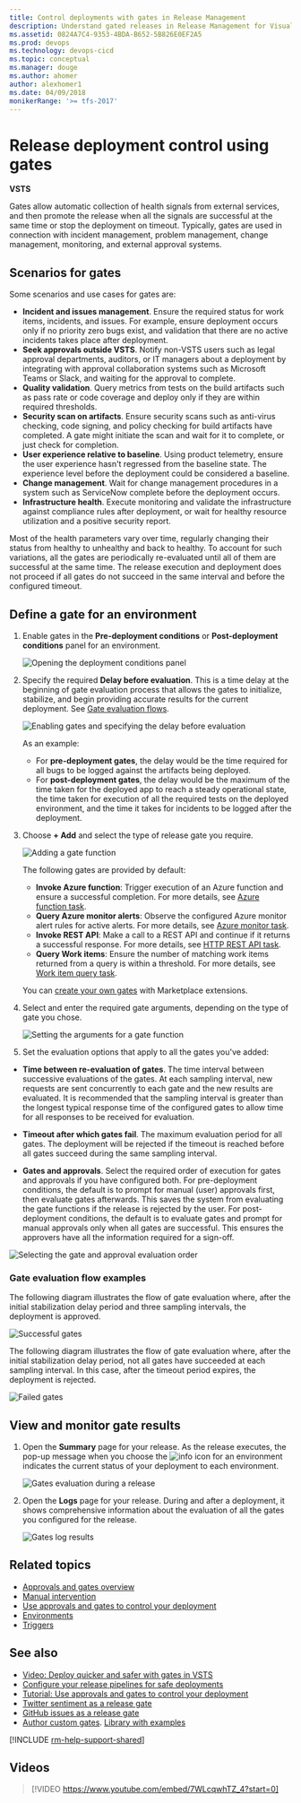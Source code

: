 ```yaml
---
title: Control deployments with gates in Release Management
description: Understand gated releases in Release Management for Visual Studio Team Services (VSTS) and Team Foundation Server (TFS)
ms.assetid: 0824A7C4-9353-4BDA-B652-5B826E0EF2A5
ms.prod: devops
ms.technology: devops-cicd
ms.topic: conceptual
ms.manager: douge
ms.author: ahomer
author: alexhomer1
ms.date: 04/09/2018
monikerRange: '>= tfs-2017'
---
```


# Release deployment control using gates 

**VSTS**

Gates allow automatic collection of health signals from external services, and then
promote the release when all the signals are successful at the same time or stop the
deployment on timeout. 
Typically, gates are used in connection with incident management, problem management,
change management, monitoring, and external approval systems. 

## Scenarios for gates

Some scenarios and use cases for gates are:

  * **Incident and issues management**. Ensure the required status for work items, incidents, and issues. For example, ensure deployment occurs only if no priority zero bugs exist, and validation that there are no active incidents takes place after deployment. 
  * **Seek approvals outside VSTS**. Notify non-VSTS users such as legal approval departments, auditors, or IT managers about a deployment by integrating with approval collaboration systems such as Microsoft Teams or Slack, and waiting for the approval to complete.
  * **Quality validation**. Query metrics from tests on the build artifacts such as pass rate or code coverage and deploy only if they are within required thresholds.
  * **Security scan on artifacts**. Ensure security scans such as anti-virus checking, code signing, and policy checking for build artifacts have completed. A gate might initiate the scan and wait for it to complete, or just check for completion.
  * **User experience relative to baseline**. Using product telemetry, ensure the user experience hasn't regressed from the baseline state. The experience level before the deployment could be considered a baseline.
  * **Change management**. Wait for change management procedures in a system such as ServiceNow complete before the deployment occurs.
  * **Infrastructure health**. Execute monitoring and validate the infrastructure against compliance rules after deployment, or wait for healthy resource utilization and a positive security report.

Most of the health parameters vary over time, regularly changing their status from healthy to unhealthy and back to healthy. 
To account for such variations, all the gates are periodically re-evaluated until all of them are successful at the same time. 
The release execution and deployment does not proceed if all gates do not succeed in the same interval and before the configured timeout.

## Define a gate for an environment

1. Enable gates in the **Pre-deployment conditions** or **Post-deployment conditions** panel for an environment. 

   ![Opening the deployment conditions panel](_img/gated-releases-01.png)

1. Specify the required **Delay before evaluation**. This is a time delay at the beginning of gate evaluation 
   process that allows the gates to initialize, stabilize, and begin providing accurate results
   for the current deployment. See [Gate evaluation flows](#eval-examples).

   ![Enabling gates and specifying the delay before evaluation](_img/gated-releases-01a.png)

   As an example:

   * For **pre-deployment gates**, the delay would be the time required for all bugs to be logged
     against the artifacts being deployed.  
   * For **post-deployment gates**, the delay would be the maximum of the time taken for the deployed app
     to reach a steady operational state, the time taken for execution of all the required tests on
     the deployed environment, and the time it takes for incidents to be logged after the deployment.<p />

1. Choose **+ Add** and select the type of release gate you require.

   ![Adding a gate function](_img/add-gates.png)

   The following gates are provided by default:

   * **Invoke Azure function**: Trigger execution of an Azure function and ensure a successful completion.
     For more details, see [Azure function task](../../tasks/utility/azure-function.md).
   * **Query Azure monitor alerts**: Observe the configured Azure monitor alert rules for active alerts.
     For more details, see [Azure monitor task](../../tasks/utility/azure-monitor.md).
   * **Invoke REST API**: Make a call to a REST API and continue if it returns a successful response.
     For more details, see [HTTP REST API task](../../tasks/utility/http-rest-api.md).
   * **Query Work items**: Ensure the number of matching work items returned from a query is within a threshold.
     For more details, see [Work item query task](../../tasks/utility/work-item-query.md).

   You can [create your own gates](https://github.com/Microsoft/vsts-tasks/blob/master/docs/authoring/gates.md) with Marketplace extensions.
   
1. Select and enter the required gate arguments, depending on the type of gate you chose.

   ![Setting the arguments for a gate function](_img/query-workitems.png)

1.  Set the evaluation options that apply to all the gates you've added:

   * **Time between re-evaluation of gates**. The time interval between successive evaluations of 
     the gates. At each sampling interval, new requests are sent concurrently to each gate
     and the new results are evaluated. It is recommended that the sampling interval is greater than the longest
     typical response time of the configured gates to allow time for all responses to be received for evaluation.     

   * **Timeout after which gates fail**. The maximum evaluation period for all gates. 
     The deployment will be rejected if the timeout is reached before all gates succeed during the same sampling interval. 

   * **Gates and approvals**. Select the required order of execution for gates and approvals if you have configured both.
     For pre-deployment conditions, the default is to prompt for manual (user) approvals first, then evaluate gates afterwards.
     This saves the system from evaluating the gate functions if the release is rejected by the user. 
     For post-deployment conditions, the default is to evaluate gates and prompt for manual approvals only when all gates are successful.
     This ensures the approvers have all the information required for a sign-off. 

   ![Selecting the gate and approval evaluation order](_img/gated-releases-04.png)
   
### Gate evaluation flow examples

<a name="eval-examples"></a>The following diagram illustrates the flow of gate evaluation where, after the
initial stabilization delay period and three sampling intervals, the deployment is approved.

![Successful gates](_img/gate-results-pass.png)

The following diagram illustrates the flow of gate evaluation where, after the
initial stabilization delay period, not all gates have succeeded at each sampling interval. In
this case, after the timeout period expires, the deployment is rejected.

![Failed gates](_img/gate-results-fail.png)

## View and monitor gate results
 
1. Open the **Summary** page for your release. As the release executes, the pop-up message when you choose
   the ![info](_img/info-icon.png) icon for an environment indicates the current status of your deployment to each environment.

   ![Gates evaluation during a release](_img/waiting-on-delay-before-evaluation.png)

1. Open the **Logs** page for your release. During and after a deployment, it shows comprehensive information
about the evaluation of all the gates you configured for the release.

   ![Gates log results ](_img/logs-page.png)

## Related topics

* [Approvals and gates overview](index.md)
* [Manual intervention](../../tasks/utility/manual-intervention.md)
* [Use approvals and gates to control your deployment](../../release/deploy-using-approvals.md)
* [Environments](../environments.md)
* [Triggers](../triggers.md)

## See also

* [Video: Deploy quicker and safer with gates in VSTS](https://channel9.msdn.com/Events/Connect/2017/T181)
* [Configure your release pipelines for safe deployments](https://blogs.msdn.microsoft.com/visualstudioalm/2017/04/24/configuring-your-release-pipelines-for-safe-deployments/)
* [Tutorial: Use approvals and gates to control your deployment](../../release/deploy-using-approvals.md)
* [Twitter sentiment as a release gate](https://blogs.msdn.microsoft.com/bharry/2017/12/15/twitter-sentiment-as-a-release-gate/)
* [GitHub issues as a release gate](https://www.visualstudiogeeks.com/DevOps/github-issues-as-deployment-gate-in-vsts-rm)
* [Author custom gates](https://github.com/Microsoft/vsts-tasks/blob/master/docs/authoring/gates.md). [Library with examples](https://github.com/Microsoft/vsts-rm-extensions/tree/master/ServerTaskHelper/DistributedTask.ServerTask.Remote.Common) 


[!INCLUDE [rm-help-support-shared](../../_shared/rm-help-support-shared.md)]

## Videos 

> [!VIDEO https://www.youtube.com/embed/7WLcqwhTZ_4?start=0]